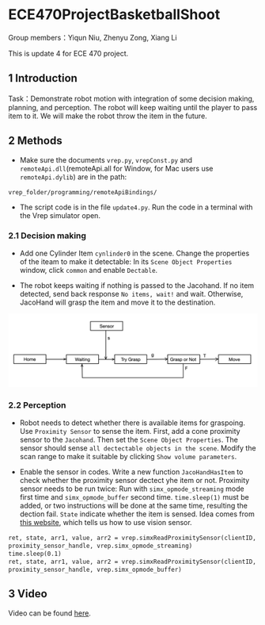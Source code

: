 # ECE470ProjectBasketballShoot
Group members：Yiqun Niu, Zhenyu Zong, Xiang Li

This is update 4 for ECE 470 project.

## **1 Introduction**

Task：Demonstrate robot motion with integration of some decision making, planning, and perception. The robot will keep waiting until the player to pass item to it. We will make the robot throw the item in the future.

## **2 Methods**

- Make sure the documents ```vrep.py```, ```vrepConst.py``` and ```remoteApi.dll```(remoteApi.all for Window, for Mac users use ```remoteApi.dylib```) are in the path:

```
vrep_folder/programming/remoteApiBindings/
```

- The script code is in the file ```update4.py```. Run the code in a terminal with the Vrep simulator open.

### 2.1 Decision making

- Add one Cylinder Item ```cynlinder0``` in the scene. Change the properties of the iteam to make it detectable: In its ```Scene Object Properties``` window, click ```common``` and enable ```Dectable```.

- The robot keeps waiting if nothing is passed to the Jacohand. If no item detected, send back response ```No items, wait!``` and wait. Otherwise, JacoHand will grasp the item and move it to the destination.

![block diagram](Diagram.jpg)

### 2.2 Perception

- Robot needs to detect whether there is available items for graspoing. Use ```Proximity Sensor``` to sense the item. First, add a cone proximity sensor to the ```Jacohand```. Then set the ```Scene Object Properties```. The sensor should sense ```all dectectable objects in the scene```. Modify the scan range to make it suitable by clicking ```Show volume parameters```.

- Enable the sensor in codes. Write a new function ```JacoHandHasItem``` to check whether the proximity sensor dectect yhe item or not. Proximity sensor needs to be run twice: Run with ```simx_opmode_streaming``` mode first time and ```simx_opmode_buffer``` second time. ```time.sleep(1)``` must be added, or two instructions will be done at the same time, resulting the dection fail. ```State``` indicate whether the item is sensed. Idea comes from [this website](https://blog.csdn.net/qq_29945727/article/details/98469621), which tells us how to use vision sensor.

```
ret, state, arr1, value, arr2 = vrep.simxReadProximitySensor(clientID, proximity_sensor_handle, vrep.simx_opmode_streaming)
time.sleep(0.1)
ret, state, arr1, value, arr2 = vrep.simxReadProximitySensor(clientID, proximity_sensor_handle, vrep.simx_opmode_buffer)
```

## 3 Video 
Video can be found [here](https://www.youtube.com/watch?v=3XP7kCzX49o). 
